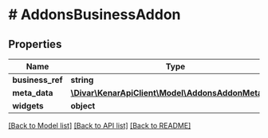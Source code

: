 # # AddonsBusinessAddon

## Properties

Name | Type | Description | Notes
------------ | ------------- | ------------- | -------------
**business_ref** | **string** |  | [optional]
**meta_data** | [**\Divar\KenarApiClient\Model\AddonsAddonMetaData**](AddonsAddonMetaData.md) |  | [optional]
**widgets** | **object** |  | [optional]

[[Back to Model list]](../../README.md#models) [[Back to API list]](../../README.md#endpoints) [[Back to README]](../../README.md)
